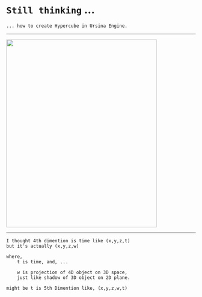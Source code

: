 
# `Still thinking` ...

    ... how to create Hypercube in Ursina Engine.

-------------------

<img align="center" src="https://media.tenor.com/QrXOTk4VLi4AAAAM/tesseract-32edges.gif" width="400" height="500" />

----------------------------

    I thought 4th dimention is time like (x,y,z,t) 
    but it's actually (x,y,z,w)
    
    where,
        t is time, and, ...
        
        w is projection of 4D object on 3D space, 
        just like shadow of 3D object on 2D plane.
        
    might be t is 5th Dimention like, (x,y,z,w,t)
    
